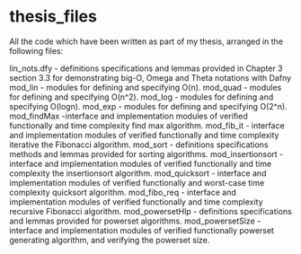 # thesis_files
All the code which have been written as part of my thesis, arranged in the following  files:

lin_nots.dfy  - definitions specifications and lemmas provided in Chapter 3 section 3.3 for demonstrating big-O, Omega and Theta notations with Dafny
mod_lin - modules for defining and specifying O(n).
mod_quad - modules for defining and specifying O(n^2).
mod_log - modules for defining and specifying O(logn).
mod_exp - modules for defining and specifying O(2^n).
mod_findMax -interface and implementation modules of verified functionally and time complexity find max algorithm.
mod_fib_it - interface and implementation modules of verified functionally and time complexity iterative the Fibonacci algorithm.
mod_sort - definitions specifications methods and lemmas provided for sorting algorithms.
mod_insertionsort - interface and implementation modules of verified functionally and time complexity the insertionsort algorithm. 
mod_quicksort - interface and implementation modules of verified functionally and worst-case time complexity quicksort algorithm. 
mod_fibo_req - interface and implementation modules of verified functionally and time complexity recursive Fibonacci algorithm.
mod_powersetHlp - definitions specifications and lemmas provided for powerset algorithms.
mod_powersetSize - interface and implementation modules of verified functionally powerset generating algorithm, and verifying the powerset size.
